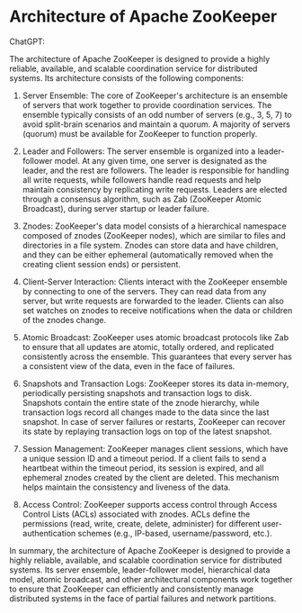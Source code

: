 # Architecture of Apache ZooKeeper

ChatGPT:

The architecture of Apache ZooKeeper is designed to provide a highly reliable, available, and scalable coordination service for distributed systems. Its architecture consists of the following components:

1. Server Ensemble: The core of ZooKeeper's architecture is an ensemble of servers that work together to provide coordination services. The ensemble typically consists of an odd number of servers (e.g., 3, 5, 7) to avoid split-brain scenarios and maintain a quorum. A majority of servers (quorum) must be available for ZooKeeper to function properly.

2. Leader and Followers: The server ensemble is organized into a leader-follower model. At any given time, one server is designated as the leader, and the rest are followers. The leader is responsible for handling all write requests, while followers handle read requests and help maintain consistency by replicating write requests. Leaders are elected through a consensus algorithm, such as Zab (ZooKeeper Atomic Broadcast), during server startup or leader failure.

3. Znodes: ZooKeeper's data model consists of a hierarchical namespace composed of znodes (ZooKeeper nodes), which are similar to files and directories in a file system. Znodes can store data and have children, and they can be either ephemeral (automatically removed when the creating client session ends) or persistent.

4. Client-Server Interaction: Clients interact with the ZooKeeper ensemble by connecting to one of the servers. They can read data from any server, but write requests are forwarded to the leader. Clients can also set watches on znodes to receive notifications when the data or children of the znodes change.

5. Atomic Broadcast: ZooKeeper uses atomic broadcast protocols like Zab to ensure that all updates are atomic, totally ordered, and replicated consistently across the ensemble. This guarantees that every server has a consistent view of the data, even in the face of failures.

6. Snapshots and Transaction Logs: ZooKeeper stores its data in-memory, periodically persisting snapshots and transaction logs to disk. Snapshots contain the entire state of the znode hierarchy, while transaction logs record all changes made to the data since the last snapshot. In case of server failures or restarts, ZooKeeper can recover its state by replaying transaction logs on top of the latest snapshot.

7. Session Management: ZooKeeper manages client sessions, which have a unique session ID and a timeout period. If a client fails to send a heartbeat within the timeout period, its session is expired, and all ephemeral znodes created by the client are deleted. This mechanism helps maintain the consistency and liveness of the data.

8. Access Control: ZooKeeper supports access control through Access Control Lists (ACLs) associated with znodes. ACLs define the permissions (read, write, create, delete, administer) for different user-authentication schemes (e.g., IP-based, username/password, etc.).

In summary, the architecture of Apache ZooKeeper is designed to provide a highly reliable, available, and scalable coordination service for distributed systems. Its server ensemble, leader-follower model, hierarchical data model, atomic broadcast, and other architectural components work together to ensure that ZooKeeper can efficiently and consistently manage distributed systems in the face of partial failures and network partitions.